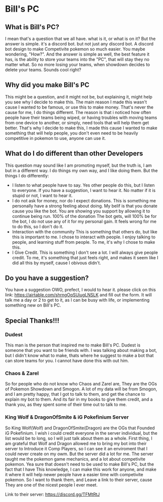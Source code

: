 # Bill's PC

## What is Bill's PC?
I mean that's a question that we all have. what is it, or what is on it? But the answer is simple. it's a discord bot. but not just any discord bot.
A discord bot design to make Competivite pokemon so much easier. You maybe wondering, "How?". And the answer is simple as well, the best feature it has, is the ability to
store your teams into the "PC", that will stay they no matter what. So no more losing your teams, when showdown decides to delete your teams. Sounds cool right?

## Why did you make Bill's PC
This might be a question, and it might not be, but explaining it, might help you see why I decide to make this.
The main reason I made this wasn't cause I wanted to be famous, or use this to make money. That's never the cause for me, I do things different.
The reason is that i noticed how often people have their teams being wiped, or having troubles with moving teams from one device to another, or simply, need tools that will help them get better.
That's why I decide to make this, I made this cause I wanted to make something that will help people, you don't even need to be heavily competitive in pokemon to use, anyone can use it.

## What do I do different than other Developers
This question may sound like I am promoting myself, but the truth is, I am  but in a different way.
I do things my own way, and I like doing them. But the things I do differently:
- I listen to what people have to say. 
    Yes other people do this, but I listen to everyone. If you have a suggestion, I want to hear it. No matter if it is stupid or not, I want to hear it.
- I do not ask for money, nor do I expect donations.
    This is something me personally have a strong feeling about doing. My belif is that you donate cause you like the bot. You are showing you support by allowing it to continue being run.
    100% of the donation The bot gets, will 100% be for the bot, I do not use any of it for my personal gain. It feels wrong for me to do this, so I don't do it.
- Interaction with the community
    This is something that others do, but like this is important to me. I chose to interact with people. I enjoy talking to people, and learning stuff from people. To me, it's why I chose to make this.
- I Give Credit.
    This is something I don't see a lot. I will always give people credit. To me, it's something that just feels right, and makes it seem like I did all this by myself, cause I obivous didn't.

## Do you have a suggestion?
You have a suggestion OWO, prefect, I would to hear it. please click on this link: https://airtable.com/shrngOqSUiugLNSLK and fill out the form. It will talk me a day or 2 to get to it, as I can be busy with life,
or implementing something new on Bill's PC.

## Special Thanks!!!

### Dudest
This man is the person that inspired me to make Bill's PC. Dudest is someone that you want to be friends with. I was talking about making a bot, but I didn't know what to make, thats where he suggest 
to make a bot that can store teams for you. I cannot have done this with out him.

### Chaos & Zarel
So for people who do not know who Chaos and Zarel are, They are the OGs of Pokemon Showdown and Smogon. A lot of my data will be from Smogon, and I am pretty happy, that I got to talk to them,
and get the chance to explain my bot to them. And its fair in my books to give them credit, and a thank you, as they spent some of their time out to talk to me.

### King Wolf & DragonOfSmite & iG Pokefinium Server
So King Wolf(Wolf) and DragonOfSmite(Dragon) are the OGs that Founded iG Pokefinium. I wish i could credit everyone in the server individual, but the list would be to long, so I will just talk about them 
as a whole. First thing, I am grateful that Wolf and Dragon allowed me to bring my bot into their server to Introduce it Comp Players, so I can see it an enviroment that I could never create on my owm.
But the server did a lot for me. The server taught me the pokemon game mechanics, and a lot about competivite pokemon. Yea sure that doesn't need to be used to make Bill's PC, but the fact that I have
This knowledge, I can make this work for anyone, and make it where it will help newer people have a easier time with competivite pokemon. So I want to thank them, and Leave a link to their server, cause 
They are one of the nicest people I ever meet.

Link to their server: https://discord.gg/TFMtRtJ
